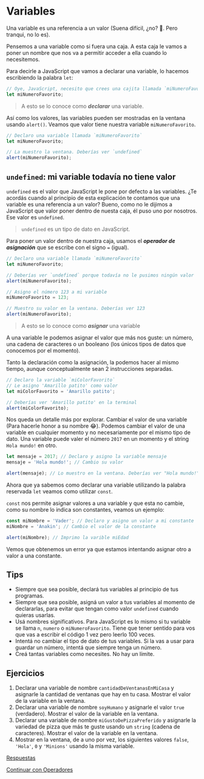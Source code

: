 # Variables

Una variable es una referencia a un valor \(Suena difícil, ¿no? 🤔. Pero tranqui, no lo es\).

Pensemos a una variable como si fuera una caja. A esta caja le vamos a poner un nombre que nos va a permitir acceder a ella cuando lo necesitemos.

Para decirle a JavaScript que vamos a declarar una variable, lo hacemos escribiendo la palabra `let`:

```javascript
// Oye, JavaScript, necesito que crees una cajita llamada `miNumeroFavorito`
let miNumeroFavorito;
```

> A esto se lo conoce como _**declarar**_ una variable.

Así como los valores, las variables pueden ser mostradas en la ventana usando `alert()`. Veamos que valor tiene nuestra variable `miNumeroFavorito`.

```javascript
// Declaro una variable llamada `miNumeroFavorito`
let miNumeroFavorito;

// La muestro la ventana. Deberías ver `undefined`
alert(miNumeroFavorito);
```

## `undefined`: mi variable todavía no tiene valor

`undefined` es el valor que JavaScript le pone por defecto a las variables. ¿Te acordás cuando al principio de esta explicación te contamos que una variable es una referencia a un valor? Bueno, como no le dijimos a JavaScript que valor poner dentro de nuesta caja, él puso uno por nosotros. Ese valor es `undefined`.

> `undefined` es un tipo de dato en JavaScript.

Para poner un valor dentro de nuestra caja, usamos el _**operador de asignación**_ que se escribe con el signo `=` \(igual\).

```javascript
// Declaro una variable llamada `miNumeroFavorito`
let miNumeroFavorito;

// Deberías ver `undefined` porque todavía no le pusimos ningún valor
alert(miNumeroFavorito);

// Asigno el número 123 a mi variable
miNumeroFavorito = 123;

// Muestro su valor en la ventana. Deberías ver 123
alert(miNumeroFavorito);
```

> A esto se lo conoce como _**asignar**_ una variable

A una variable le podemos asignar el valor que más nos guste: un número, una cadena de caracteres o un booleano \(los únicos tipos de datos que conocemos por el momento\).

Tanto la declaración como la asignación, la podemos hacer al mismo tiempo, aunque conceptualmente sean 2 instrucciones separadas.

```javascript
// Declaro la variable `miColorFavorito`
// Le asigno 'Amarillo patito' como valor
let miColorFavorito = 'Amarillo patito';

// Deberías ver 'Amarillo patito' en la terminal
alert(miColorFavorito);
```

Nos queda un detalle más por explorar. Cambiar el valor de una variable \(Para hacerle honor a su nombre 😂\). Podemos cambiar el valor de una variable en cualquier momento y no necesariamente por el mismo tipo de dato. Una variable puede valer el número `2017` en un momento y el string `Hola mundo!` en otro.

```javascript
let mensaje = 2017; // Declaro y asigno la variable mensaje
mensaje = 'Hola mundo!'; // Cambio su valor

alert(mensaje); // Lo muestro en la ventana. Deberías ver "Hola mundo!"
```

Ahora que ya sabemos como declarar una variable utilizando la palabra reservada `let` veamos como utilizar `const`.

`const` nos permite asignar valores a una variable y que esta no cambie, como su nombre lo indica son constantes, veamos un ejemplo:

```javascript
const miNombre = 'Vader'; // Declaro y asigno un valor a mi constante
miNombre = 'Anakin'; // Cambio el valor de la constante

alert(miNombre); // Imprimo la varible miEdad
```

Vemos que obtenemos un error ya que estamos intentando asignar otro a valor a una constante.

## Tips

* Siempre que sea posible, declará tus variables al principio de tus programas.
* Siempre que sea posible, asigná un valor a tus variables al momento de declararlas, para evitar que tengan como valor `undefined` cuando quieras usarlas.
* Usá nombres significativos. Para JavaScript es lo mismo si tu variable se llama `n`, `numero` o `miNumeroFavorito`. Tiene que tener sentido para vos que vas a escribir el código 1 vez pero leerlo 100 veces.
* Intentá no cambiar el tipo de dato de tus variables. Si la vas a usar para guardar un número, intentá que siempre tenga un número.
* Creá tantas variables como necesites. No hay un límite.

## Ejercicios

1. Declarar una variable de nombre `cantidadDeVentanasEnMiCasa` y asignarle la cantidad de ventanas que hay en tu casa. Mostrar el valor de la variable en la ventana.
2. Declarar una variable de nombre `soyHumano` y asignarle el valor `true` \(verdadero\). Mostrar el valor de la variable en la ventana.
3. Declarar una variable de nombre `miGustoDePizzaPreferido` y asignarle la variedad de pizza que más te guste usando un `string` \(cadena de caracteres\). Mostrar el valor de la variable en la ventana.
4. Mostrar en la ventana, de a uno por vez, los siguientes valores `false`, `'Hola'`, `0` y `'Minions'` usando la misma variable.

[Respuestas](https://github.com/javascript-101/javascript-101/tree/625c573f586769af2fb6d8915c1efbf49cc1c5dd/respuestas/03.js)

[Continuar con Operadores](04.md)

